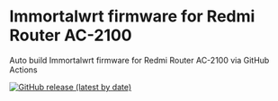 # Immortalwrt firmware for Redmi Router AC-2100

Auto build Immortalwrt firmware for Redmi Router AC-2100 via GitHub Actions

[![GitHub release (latest by date)](https://img.shields.io/github/v/release/kavern1128/mi-ac2100-immortalwrt?style=for-the-badge&label=Download)](https://github.com/kavern1128/mi-ac2100-immortalwrt/releases/latest)
